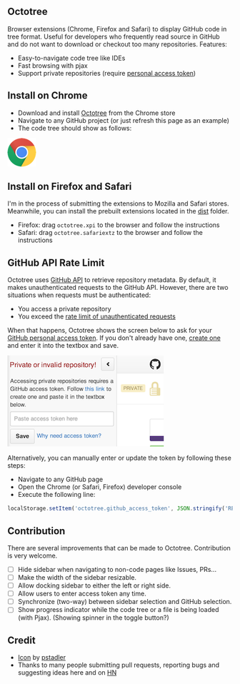 ## Octotree
Browser extensions (Chrome, Firefox and Safari) to display GitHub code in tree format. Useful for developers who frequently read source in GitHub and do not want to download or checkout too many repositories. Features:

* Easy-to-navigate code tree like IDEs
* Fast browsing with pjax
* Support private repositories (require [personal access token](#github-api-rate-limit))

## Install on Chrome
* Download and install [Octotree](https://chrome.google.com/webstore/detail/octotree/bkhaagjahfmjljalopjnoealnfndnagc) from the Chrome store
* Navigate to any GitHub project (or just refresh this page as an example)
* The code tree should show as follows:

![When extension is active](https://raw.githubusercontent.com/buunguyen/octotree/master/docs/chrome.png)

## Install on Firefox and Safari
I'm in the process of submitting the extensions to Mozilla and Safari stores. Meanwhile, you can install the prebuilt extensions located in the [dist](https://github.com/buunguyen/octotree/tree/master/dist) folder.

* Firefox: drag `octotree.xpi` to the browser and follow the instructions
* Safari: drag `octotree.safariextz` to the browser and follow the instructions

## GitHub API Rate Limit
Octotree uses [GitHub API](https://developer.github.com/v3/) to retrieve repository metadata. By default, it makes unauthenticated requests to the GitHub API. However, there are two situations when requests must be authenticated:

* You access a private repository
* You exceed the [rate limit of unauthenticated requests](https://developer.github.com/v3/#rate-limiting)

When that happens, Octotree shows the screen below to ask for your [GitHub personal access token](https://help.github.com/articles/creating-an-access-token-for-command-line-use). If you don't already have one, [create one](https://github.com/settings/tokens/new) and enter it into the textbox and save.

![Enter personal access token](https://raw.githubusercontent.com/buunguyen/octotree/master/docs/token.png)

Alternatively, you can manually enter or update the token by following these steps:

* Navigate to any GitHub page
* Open the Chrome (or Safari, Firefox) developer console
* Execute the following line:
```javascript
localStorage.setItem('octotree.github_access_token', JSON.stringify('REPLACE WITH TOKEN'))
```

## Contribution
There are several improvements that can be made to Octotree. Contribution is very welcome.

- [ ] Hide sidebar when navigating to non-code pages like Issues, PRs...
- [ ] Make the width of the sidebar resizable.
- [ ] Allow docking sidebar to either the left or right side.
- [ ] Allow users to enter access token any time.
- [ ] Synchronize (two-way) between sidebar selection and GitHub selection.
- [ ] Show progress indicator while the code tree or a file is being loaded (with Pjax). (Showing spinner in the toggle button?)

## Credit
* [Icon](https://github.com/pstadler/octofolders) by [pstadler](https://github.com/pstadler)
* Thanks to many people submitting pull requests, reporting bugs and suggesting ideas here and on [HN](https://news.ycombinator.com/item?id=7740226)
